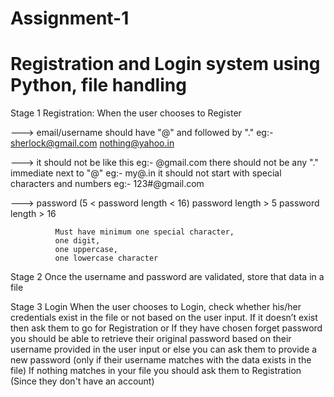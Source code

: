 # Assignment-1
# Registration and Login system using Python, file handling
Stage 1
Registration: When the user chooses to Register

---> email/username should have "@" and followed by "."
      eg:- sherlock@gmail.com
            nothing@yahoo.in

---> it should not be like this 
       eg:- @gmail.com
            there should not be any "." immediate next to "@"
            eg:- my@.in
            it should not start with special characters and numbers
eg:- 123#@gmail.com

---> password (5 < password length < 16)
password length > 5
password length > 16

              Must have minimum one special character,
              one digit,
              one uppercase, 
              one lowercase character 

Stage 2 
  Once the username and password are validated, store that data in a file


Stage 3
Login
 When the user chooses to Login, check whether his/her credentials exist in the file or not based on the user input. 
If it doesn’t exist then ask them to go for Registration or 
If they have chosen forget password you should be able to retrieve their original password based on their username provided in the user input
or else you can ask them to provide a new password
(only if their username matches with the data exists in the file)
If nothing matches in your file you should ask them to Registration
(Since they don't have an account)
